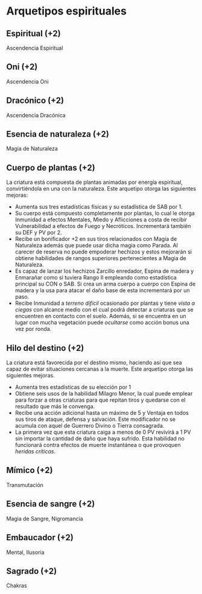# Arquetipos espirituales

## Espiritual (+2)

Ascendencia Espiritual

## Oni (+2)

Ascendencia Oni

## Dracónico (+2)

Ascendencia Dracónica

## Esencia de naturaleza (+2)

Magia de Naturaleza

## Cuerpo de plantas (+2)

La criatura está compuesta de plantas animadas por energía espiritual, convirtiéndola en una con la naturaleza. Este arquetipo otorga las siguientes mejoras:

- Aumenta sus tres estadísticas físicas y su estadística de SAB por 1.
- Su cuerpo está compuesto completamente por plantas, lo cual le otorga Inmunidad a efectos Mentales, Miedo y Aflicciones a costa de recibir Vulnerabilidad a efectos de Fuego y Necróticos. Incrementará también su DEF y PV por 2.
- Recibe un bonificador +2 en sus tiros relacionados con Magia de Naturaleza además que puede usar dicha magia como Parada. Al carecer de reserva no puede empoderar hechizos y estos mejorarán si obtiene habilidades de rangos superiores pertenecientes a Magia de Naturaleza.
- Es capaz de lanzar los hechizos Zarcillo enredador, Espina de madera y Enmarañar como si tuviera Rango II empleando como estadística principal su CON o SAB. Si crea un arma cuerpo a cuerpo con Espina de madera y la usa para atacar el daño base de esta incrementará por un paso.
- Recibe Inmunidad a *terreno difícil* ocasionado por plantas y tiene *vista a ciegas* con alcance medio con el cual podrá detectar a criaturas que se encuentren en contacto con el suelo. Además, si se encuentra en un lugar con mucha vegetación puede *ocultarse* como acción bonus una vez por ronda.

## Hilo del destino (+2)

La criatura está favorecida por el destino mismo, haciendo así que sea capaz de evitar situaciones cercanas a la muerte. Este arquetipo otorga las siguientes mejoras.

- Aumenta tres estadísticas de su elección por 1
- Obtiene seis usos de la habilidad Milagro Menor, la cual puede emplear para forzar a otras criaturas para que repitan tiros y quedarse con el resultado que más le convenga.
- Recibe una acción adicional hasta un máximo de 5 y Ventaja en todos sus tiros de ataque, defensa y salvación. Este modificador no se acumula con aquel de Guerrero Divino o Tierra consagrada.
- La primera vez que esta criatura caiga a menos de 0 PV revivirá a 1 PV sin importar la cantidad de daño que haya sufrido. Esta habilidad no funcionará contra efectos de muerte instantánea o que provoquen *heridas críticas*.

## Mímico (+2)

Transmutación

## Esencia de sangre (+2)

Magia de Sangre, Nigromancia

## Embaucador (+2)

Mental, Ilusoria

## Sagrado (+2)

Chakras
